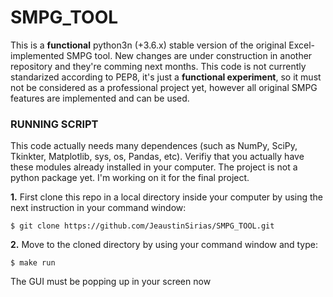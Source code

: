 # SMPG_TOOL
This is a **functional** python3n (+3.6.x) stable version of the original Excel-implemented SMPG tool. New changes are under construction in another repository and they're comming next months. This code is not currently standarized according to PEP8, it's just a **functional experiment**, so it must not be considered as a professional project yet, however all original SMPG features are implemented and can be used.


### RUNNING SCRIPT
This code actually needs many dependences (such as NumPy, SciPy, Tkinkter, Matplotlib, sys, os, Pandas, etc). Verifiy that you actually have these modules already installed in your computer. The project is not a python package yet. I'm working on it for the final project.

**1.** First clone this repo in a local directory inside your computer by using the next instruction in your command window:
```
$ git clone https://github.com/JeaustinSirias/SMPG_TOOL.git
```
**2.** Move to the cloned directory by using your command window and type:

```
$ make run
```
The GUI must be popping up in your screen now
